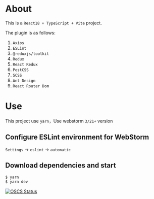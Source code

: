 # About
This is a `React18 + TypeScript + Vite` project.

The plugin is as follows:
1. `Axios`
1. `ESLint`
2. `@reduxjs/toolkit`
3. `Redux`
4. `React Redux`
5. `PostCSS`
6. `SCSS`
7. `Ant Design`
8. `React Router Dom`

# Use
This project use `yarn`，Use webstorm `3/21+` version

## Configure ESLint environment for WebStorm
`Settings` -> `eslint` -> `automatic`

## Download dependencies and start
```bash
$ yarn
$ yarn dev
```
[![OSCS Status](https://www.oscs1024.com/platform/badge/FSAN-san/f_react.svg?size=small)](https://www.oscs1024.com/project/FSAN-san/f_react?ref=badge_small)
